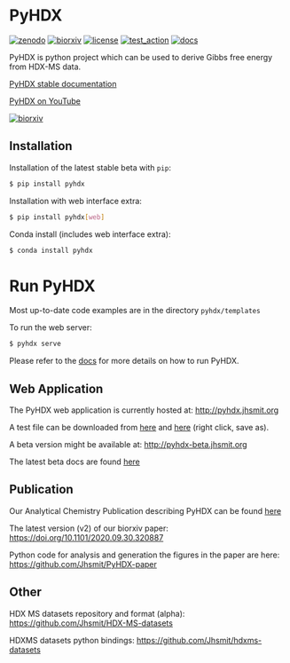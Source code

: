 # PyHDX

[![zenodo](https://zenodo.org/badge/206772076.svg)](https://zenodo.org/badge/latestdoi/206772076)
[![biorxiv](https://img.shields.io/badge/bioRxiv-v2-%23be2635)](https://www.biorxiv.org/content/10.1101/2020.09.30.320887v2)
[![license](https://img.shields.io/badge/License-MIT-yellow.svg)](https://opensource.org/licenses/MIT)
[![test_action](https://github.com/Jhsmit/PyHDX/workflows/pytest/badge.svg)](https://github.com/Jhsmit/PyHDX/actions?query=workflow%3Apytest)
[![docs](https://readthedocs.org/projects/pyhdx/badge/?version=latest)](https://pyhdx.readthedocs.io/en/latest/?badge=latest)



PyHDX is python project which can be used to derive Gibbs free energy from HDX-MS data.



[PyHDX stable documentation](https://pyhdx.readthedocs.io/en/stable/)

[PyHDX on YouTube](https://www.youtube.com/channel/UCTro6Iv1BhvjUPYZNu5TJWg)

[![biorxiv](images/screenshot_pyhdx040b5.png)](http://pyhdx.jhsmit.org/)

## Installation

Installation of the latest stable beta with `pip`:

```bash
$ pip install pyhdx
```

Installation with web interface extra:

```bash
$ pip install pyhdx[web]
```

Conda install (includes web interface extra):

```bash
$ conda install pyhdx
```

# Run PyHDX

Most up-to-date code examples are in the directory `pyhdx/templates`

To run the web server:

```bash
$ pyhdx serve
```
    
Please refer to the [docs](https://pyhdx.readthedocs.io/en/stable/) for more details on how to run PyHDX.

## Web Application

The PyHDX web application is currently hosted at:
http://pyhdx.jhsmit.org

A test file can be downloaded from [here](https://raw.githubusercontent.com/Jhsmit/PyHDX/master/tests/test_data/input/ecSecB_apo.csv) and [here](https://raw.githubusercontent.com/Jhsmit/PyHDX/master/tests/test_data/input/ecSecB_dimer.csv>) (right click, save as).

A beta version might be available at:
http://pyhdx-beta.jhsmit.org

The latest beta docs are found [here](https://pyhdx.readthedocs.io/en/latest/)


## Publication

Our Analytical Chemistry Publication describing PyHDX can be found [here](https://doi.org/10.1021/acs.analchem.1c02155)

The latest version (v2) of our biorxiv paper: https://doi.org/10.1101/2020.09.30.320887 

Python code for analysis and generation the figures in the paper are here: https://github.com/Jhsmit/PyHDX-paper

## Other

HDX MS datasets repository and format (alpha):
https://github.com/Jhsmit/HDX-MS-datasets

HDXMS datasets python bindings:
https://github.com/Jhsmit/hdxms-datasets